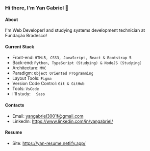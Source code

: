 ### Hi there, I'm Yan Gabriel 👋

#### About
I'm Web Developer! and studying systems development technician at Fundação Bradesco!

#### Current Stack
- Front-end: `HTML5, CSS3, JavaScript, React & Bootstrap 5`
- Back-end: `Python, TypeScript (Studying) & NodeJS (Studying)`
- Architecture: `MVC`
- Paradigm: `Object Oriented Programming`
- Layout Tools: `Figma`
- Version Code Control: `Git & GitHub`
- Tools: `VsCode`
- i'll study: `  Sass`

#### Contacts

- Email: yangabriel3001f@gmail.com
- LinkedIn: https://www.linkedin.com/in/yangabriel/

#### Resume

- Site: https://yan-resume.netlify.app/
